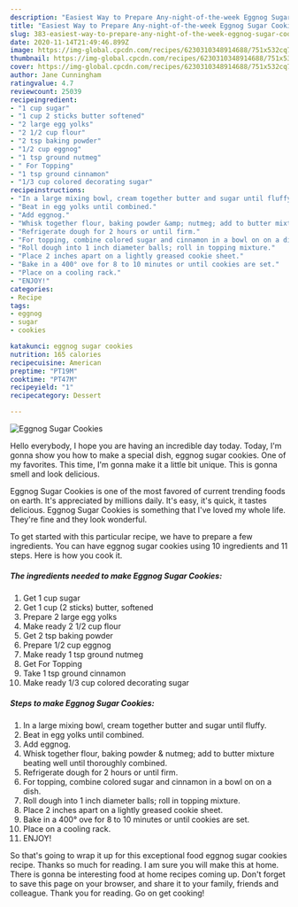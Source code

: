 ```yaml
---
description: "Easiest Way to Prepare Any-night-of-the-week Eggnog Sugar Cookies"
title: "Easiest Way to Prepare Any-night-of-the-week Eggnog Sugar Cookies"
slug: 383-easiest-way-to-prepare-any-night-of-the-week-eggnog-sugar-cookies
date: 2020-11-14T21:49:46.899Z
image: https://img-global.cpcdn.com/recipes/6230310348914688/751x532cq70/eggnog-sugar-cookies-recipe-main-photo.jpg
thumbnail: https://img-global.cpcdn.com/recipes/6230310348914688/751x532cq70/eggnog-sugar-cookies-recipe-main-photo.jpg
cover: https://img-global.cpcdn.com/recipes/6230310348914688/751x532cq70/eggnog-sugar-cookies-recipe-main-photo.jpg
author: Jane Cunningham
ratingvalue: 4.7
reviewcount: 25039
recipeingredient:
- "1 cup sugar"
- "1 cup 2 sticks butter softened"
- "2 large egg yolks"
- "2 1/2 cup flour"
- "2 tsp baking powder"
- "1/2 cup eggnog"
- "1 tsp ground nutmeg"
- " For Topping"
- "1 tsp ground cinnamon"
- "1/3 cup colored decorating sugar"
recipeinstructions:
- "In a large mixing bowl, cream together butter and sugar until fluffy."
- "Beat in egg yolks until combined."
- "Add eggnog."
- "Whisk together flour, baking powder &amp; nutmeg; add to butter mixture beating well until thoroughly combined."
- "Refrigerate dough for 2 hours or until firm."
- "For topping, combine colored sugar and cinnamon in a bowl on on a dish."
- "Roll dough into 1 inch diameter balls; roll in topping mixture."
- "Place 2 inches apart on a lightly greased cookie sheet."
- "Bake in a 400° ove for 8 to 10 minutes or until cookies are set."
- "Place on a cooling rack."
- "ENJOY!"
categories:
- Recipe
tags:
- eggnog
- sugar
- cookies

katakunci: eggnog sugar cookies 
nutrition: 165 calories
recipecuisine: American
preptime: "PT19M"
cooktime: "PT47M"
recipeyield: "1"
recipecategory: Dessert

---
```



![Eggnog Sugar Cookies](https://img-global.cpcdn.com/recipes/6230310348914688/751x532cq70/eggnog-sugar-cookies-recipe-main-photo.jpg)

Hello everybody, I hope you are having an incredible day today. Today, I'm gonna show you how to make a special dish, eggnog sugar cookies. One of my favorites. This time, I'm gonna make it a little bit unique. This is gonna smell and look delicious.

Eggnog Sugar Cookies is one of the most favored of current trending foods on earth. It's appreciated by millions daily. It's easy, it's quick, it tastes delicious. Eggnog Sugar Cookies is something that I've loved my whole life. They're fine and they look wonderful.




To get started with this particular recipe, we have to prepare a few ingredients. You can have eggnog sugar cookies using 10 ingredients and 11 steps. Here is how you cook it.

<!--inarticleads1-->

##### The ingredients needed to make Eggnog Sugar Cookies:

1. Get 1 cup sugar
1. Get 1 cup (2 sticks) butter, softened
1. Prepare 2 large egg yolks
1. Make ready 2 1/2 cup flour
1. Get 2 tsp baking powder
1. Prepare 1/2 cup eggnog
1. Make ready 1 tsp ground nutmeg
1. Get  For Topping
1. Take 1 tsp ground cinnamon
1. Make ready 1/3 cup colored decorating sugar




<!--inarticleads2-->

##### Steps to make Eggnog Sugar Cookies:

1. In a large mixing bowl, cream together butter and sugar until fluffy.
1. Beat in egg yolks until combined.
1. Add eggnog.
1. Whisk together flour, baking powder &amp; nutmeg; add to butter mixture beating well until thoroughly combined.
1. Refrigerate dough for 2 hours or until firm.
1. For topping, combine colored sugar and cinnamon in a bowl on on a dish.
1. Roll dough into 1 inch diameter balls; roll in topping mixture.
1. Place 2 inches apart on a lightly greased cookie sheet.
1. Bake in a 400° ove for 8 to 10 minutes or until cookies are set.
1. Place on a cooling rack.
1. ENJOY!




So that's going to wrap it up for this exceptional food eggnog sugar cookies recipe. Thanks so much for reading. I am sure you will make this at home. There is gonna be interesting food at home recipes coming up. Don't forget to save this page on your browser, and share it to your family, friends and colleague. Thank you for reading. Go on get cooking!

